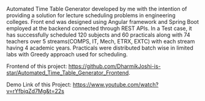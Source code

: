 Automated Time Table Generator developed by me with the intention of providing a solution for lecture scheduling problems in engineering colleges.
Front end was designed using Angular framework and Spring Boot employed at the backend connected through REST APIs.
In a Test case, it has successfully scheduled 120 subjects and 60 practicals along with 74 teachers over 5 streams(COMPS, IT, Mech, ETRX, EXTC) with each stream having 4 academic years. Practicals were distributed batch wise in limited labs with Greedy approach used for scheduling.

Frontend of this project: <a href="https://github.com/DharmikJoshi-is-star/Automated_Time_Table_Generator_Frontend">https://github.com/DharmikJoshi-is-star/Automated_Time_Table_Generator_Frontend</a>.

Demo Link of this Project: <a href="https://www.youtube.com/watch?v=rYfbjqZd7Mg&t=22s">https://www.youtube.com/watch?v=rYfbjqZd7Mg&t=22s</a>
<br>

